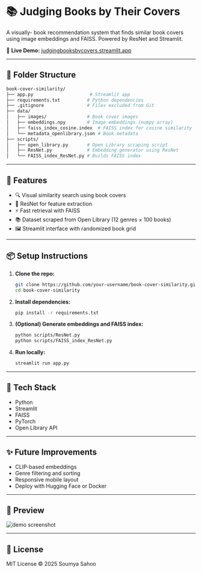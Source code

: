 # 📚 Judging Books by Their Covers

A visually- book recommendation system that finds similar book covers using image embeddings and FAISS. Powered by ResNet and Streamlit.

🔗 **Live Demo:** [judgingbooksbycovers.streamlit.app](https://judgingbooksbycovers.streamlit.app/)

---

## 📁 Folder Structure

```bash
book-cover-similarity/
├── app.py                     # Streamlit app
├── requirements.txt          # Python dependencies
├── .gitignore                # Files excluded from Git
├── data/
│   ├── images/               # Book cover images
│   ├── embeddings.npy        # Image embeddings (numpy array)
│   ├── faiss_index_cosine.index  # FAISS index for cosine similarity
│   └── metadata_openlibrary.json # Book metadata
├── scripts/
│   ├── open_library.py       # Open Library scraping script
│   ├── ResNet.py             # Embedding generator using ResNet
│   └── FAISS_index_ResNet.py # Builds FAISS index
```

---

## 🚀 Features

* 🔍 Visual similarity search using book covers
* 🤖 ResNet for feature extraction
* ⚡ Fast retrieval with FAISS
* 📚 Dataset scraped from Open Library (12 genres × 100 books)
* 🖼 Streamlit interface with randomized book grid

---

## 📦 Setup Instructions

1. **Clone the repo:**

   ```bash
   git clone https://github.com/your-username/book-cover-similarity.git
   cd book-cover-similarity
   ```

2. **Install dependencies:**

   ```bash
   pip install -r requirements.txt
   ```

3. **(Optional) Generate embeddings and FAISS index:**

   ```bash
   python scripts/ResNet.py
   python scripts/FAISS_index_ResNet.py
   ```

4. **Run locally:**

   ```bash
   streamlit run app.py
   ```

---

## 🧠 Tech Stack

* Python
* Streamlit
* FAISS
* PyTorch
* Open Library API

---

## ✨ Future Improvements

* CLIP-based embeddings
* Genre filtering and sorting
* Responsive mobile layout
* Deploy with Hugging Face or Docker

---

## 📸 Preview

![demo screenshot](https://your-screenshot-url.com)

---

## 📜 License

MIT License © 2025 Soumya Sahoo
